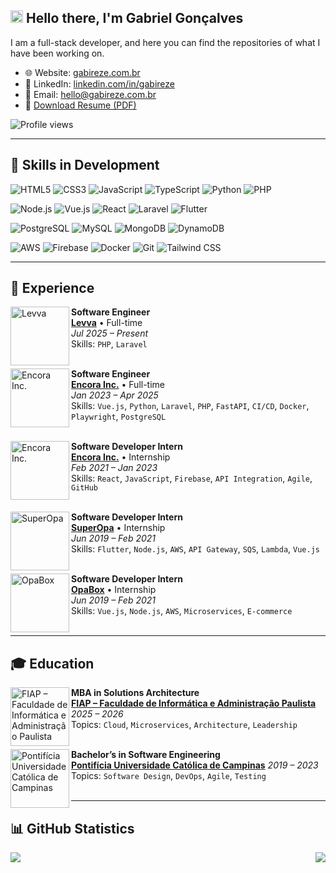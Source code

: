 ## <img src="https://media.giphy.com/media/hvRJCLFzcasrR4ia7z/giphy.gif" width="20" height="20" /> Hello there, I'm **Gabriel Gonçalves**

I am a full-stack developer, and here you can find the repositories of what I have been working on.  
- 🌐 Website: [gabireze.com.br](https://gabireze.com.br)  
- 💼 LinkedIn: [linkedin.com/in/gabireze](https://www.linkedin.com/in/gabireze)  
- 📧 Email: [hello@gabireze.com.br](mailto:hello@gabireze.com.br)  
- 📄 [Download Resume (PDF)](https://gabireze.com.br/assets/pdf/resume.pdf)

![Profile views](https://komarev.com/ghpvc/?username=gabireze&label=Profile%20views&color=blue&style=for-the-badge)

---

## 🚀 Skills in Development

![HTML5](https://img.shields.io/badge/HTML5-E34F26?style=for-the-badge&logo=html5&logoColor=white)
![CSS3](https://img.shields.io/badge/CSS3-1572B6?style=for-the-badge&logo=css3&logoColor=white)
![JavaScript](https://img.shields.io/badge/JavaScript-323330?style=for-the-badge&logo=javascript&logoColor=F7DF1E)
![TypeScript](https://img.shields.io/badge/TypeScript-3178C6?style=for-the-badge&logo=typescript&logoColor=white)
![Python](https://img.shields.io/badge/Python-14354C?style=for-the-badge&logo=python&logoColor=white)
![PHP](https://img.shields.io/badge/PHP-777BB4?style=for-the-badge&logo=php&logoColor=white)

![Node.js](https://img.shields.io/badge/Node.js-43853D?style=for-the-badge&logo=node.js&logoColor=white)
![Vue.js](https://img.shields.io/badge/Vue.js-35495E?style=for-the-badge&logo=vue.js&logoColor=4FC08D)
![React](https://img.shields.io/badge/React-20232A?style=for-the-badge&logo=react&logoColor=61DAFB)
![Laravel](https://img.shields.io/badge/Laravel-FF2D20?style=for-the-badge&logo=laravel&logoColor=white)
![Flutter](https://img.shields.io/badge/Flutter-02569B?style=for-the-badge&logo=flutter&logoColor=white)

![PostgreSQL](https://img.shields.io/badge/PostgreSQL-316192?style=for-the-badge&logo=postgresql&logoColor=white)
![MySQL](https://img.shields.io/badge/MySQL-00000F?style=for-the-badge&logo=mysql&logoColor=white)
![MongoDB](https://img.shields.io/badge/MongoDB-4EA94B?style=for-the-badge&logo=mongodb&logoColor=white)
![DynamoDB](https://img.shields.io/badge/DynamoDB-4053D6?style=for-the-badge&logo=amazon-dynamodb&logoColor=white)

![AWS](https://img.shields.io/badge/AWS-232F3E?style=for-the-badge&logo=amazon-aws&logoColor=white)
![Firebase](https://img.shields.io/badge/Firebase-FFCA28?style=for-the-badge&logo=firebase&logoColor=black)
![Docker](https://img.shields.io/badge/Docker-2496ED?style=for-the-badge&logo=docker&logoColor=white)
![Git](https://img.shields.io/badge/Git-E34F26?style=for-the-badge&logo=git&logoColor=white)
![Tailwind CSS](https://img.shields.io/badge/Tailwind_CSS-38B2AC?style=for-the-badge&logo=tailwind-css&logoColor=white)

---

## 🧠 Experience

[<img align="left" height="94px" width="94px" alt="Levva" src="https://gabireze.com.br/assets/img/logos/levva_logo.jpeg"/>](https://www.linkedin.com/company/levva/)

**Software Engineer** \
[**Levva**](https://www.linkedin.com/company/levva/) • Full-time  
*Jul 2025 – Present*  
Skills: `PHP`, `Laravel`  
<br/>

[<img align="left" height="94px" width="94px" alt="Encora Inc." src="https://gabireze.com.br/assets/img/logos/encorainc_logo.jpg"/>](https://www.linkedin.com/company/encorainc/)

**Software Engineer** \
[**Encora Inc.**](https://www.linkedin.com/company/encorainc/) • Full-time  
*Jan 2023 – Apr 2025*  
Skills: `Vue.js`, `Python`, `Laravel`, `PHP`, `FastAPI`, `CI/CD`, `Docker`, `Playwright`, `PostgreSQL`  
<br/>

[<img align="left" height="94px" width="94px" alt="Encora Inc." src="https://gabireze.com.br/assets/img/logos/encorainc_logo.jpg"/>](https://www.linkedin.com/company/encorainc/)

**Software Developer Intern** \
[**Encora Inc.**](https://www.linkedin.com/company/encorainc/) • Internship  
*Feb 2021 – Jan 2023*  
Skills: `React`, `JavaScript`, `Firebase`, `API Integration`, `Agile`, `GitHub`  
<br/>

[<img align="left" height="94px" width="94px" alt="SuperOpa" src="https://gabireze.com.br/assets/img/logos/superopa_logo.jpg"/>](https://www.linkedin.com/company/superopabrasil/)

**Software Developer Intern** \
[**SuperOpa**](https://www.linkedin.com/company/superopabrasil/) • Internship  
*Jun 2019 – Feb 2021*  
Skills: `Flutter`, `Node.js`, `AWS`, `API Gateway`, `SQS`, `Lambda`, `Vue.js`  
<br/>

[<img align="left" height="94px" width="94px" alt="OpaBox" src="https://gabireze.com.br/assets/img/logos/opa_tech_logo.jpg"/>](https://www.linkedin.com/company/opa-tech/)

**Software Developer Intern** \
[**OpaBox**](https://www.linkedin.com/company/opa-tech/) • Internship  
*Jun 2019 – Feb 2021*  
Skills: `Vue.js`, `Node.js`, `AWS`, `Microservices`, `E-commerce`  
<br/>

---

## 🎓 Education

[<img align="left" height="94px" width="94px" alt="FIAP – Faculdade de Informática e Administração Paulista" src="https://gabireze.com.br/assets/img/logos/fiap_logo.png"/>](https://www.linkedin.com/school/fiap/)

**MBA in Solutions Architecture** \
[**FIAP – Faculdade de Informática e Administração Paulista**](https://www.linkedin.com/school/puccampinas/)
*2025 – 2026*  
Topics: `Cloud`, `Microservices`, `Architecture`, `Leadership`  
<br/>

[<img align="left" height="94px" width="94px" alt="Pontifícia Universidade Católica de Campinas" src="https://gabireze.com.br/assets/img/logos/puccampinas_logo.jpg"/>](https://www.linkedin.com/school/puccampinas/)

**Bachelor’s in Software Engineering** \
[**Pontifícia Universidade Católica de Campinas**](https://www.linkedin.com/school/puccampinas/)
*2019 – 2023*  
Topics: `Software Design`, `DevOps`, `Agile`, `Testing`  
<br/>

---

## 📊 GitHub Statistics

<img align="left" src="https://github-readme-stats.vercel.app/api?username=gabireze&show_icons=true&theme=radical" />
<img align="right" src="https://github-readme-stats.vercel.app/api/top-langs/?username=gabireze&layout=compact&theme=radical" />
